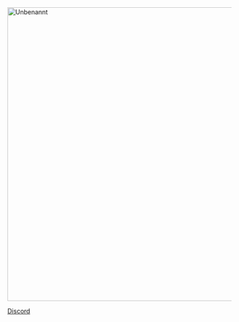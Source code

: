 
<img width="661" alt="Unbenannt" src="https://github.com/QUSENK/NitroSniper/assets/109237205/97316c38-5fe6-4ddb-bae0-ba1e589a7408">

[Discord]([https://discord.gg/qp8NvwjHyK](https://discord.gg/vpjBuPaXWW)https://discord.gg/vpjBuPaXWW)
